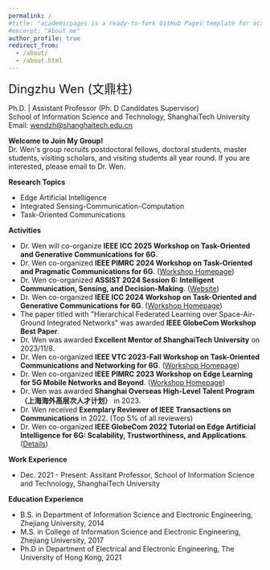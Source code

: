 ```yaml
---
permalink: /
#title: "academicpages is a ready-to-fork GitHub Pages template for academic personal websites"
#excerpt: "About me"
author_profile: true
redirect_from: 
  - /about/
  - /about.html
---
```






<font size=5>Dingzhu Wen (文鼎柱)</font>

Ph.D. | Assistant Professor (Ph. D Candidates Supervisor)  
School of Information Science and Technology, ShanghaiTech University  
Email: wendzh@shanghaitech.edu.cn

__Welcome to Join My Group!__  
Dr. Wen's  group recruits postdoctoral fellows, doctoral students, master students, visiting scholars, and visiting students all year round. If you are interested, please email to Dr. Wen. 

__Research Topics__
* Edge Artificial Intelligence
* Integrated Sensing-Communication-Computation
* Task-Oriented Communications

__Activities__
* Dr. Wen will co-organize __IEEE ICC 2025 Workshop on Task-Oriented and Generative Communications for 6G__.
* Dr. Wen co-organized __IEEE PIMRC 2024 Workshop on Task-Oriented and Pragmatic Communications for 6G__. ([Workshop Homepage][1])
* Dr. Wen co-organized __ASSIST 2024 Session 6: Intelligent Communication, Sensing, and Decision-Making__. ([Website][6])
* Dr. Wen co-organized __IEEE ICC 2024 Workshop on Task-Oriented and Generative Communications for 6G__. ([Workshop Homepage][2])
* The paper titled with "Hierarchical Federated Learning over Space-Air-Ground Integrated Networks" was awarded __IEEE GlobeCom Workshop Best Paper__. 
* Dr. Wen was awarded __Excellent Mentor of ShanghaiTech University__ on 2023/11/8.
* Dr. Wen co-organized __IEEE VTC 2023-Fall Workshop on Task-Oriented Communications and Networking for 6G__. ([Workshop Homepage][3])
* Dr. Wen co-organized __IEEE PIMRC 2023 Workshop on Edge Learning for 5G Mobile Networks and Beyond__. ([Workshop Homepage][4])
* Dr. Wen was awarded __Shanghai Overseas High-Level Talent Program （上海海外高层次人才计划）__ in 2023.
* Dr. Wen received __Exemplary Reviewer of IEEE Transactions on Communications__ in 2022. (Top 5% of all reviewers)
* Dr. Wen co-organized __IEEE GlobeCom 2022 Tutorial on Edge Artificial Intelligence for 6G: Scalability, Trustworthiness, and Applications__. ([Details][5])

__Work Experience__
* Dec. 2021 - Present: Assitant Professor, School of Information Science and Technology, ShanghaiTech University

__Education Experience__
* B.S. in Department of Information Science and Electronic Engineering, Zhejiang University, 2014
* M.S. in College of Information Science and Electronic Engineering, Zhejiang University, 2017
* Ph.D in Department of Electrical and Electronic Engineering, The University of Hong Kong, 2021


[1]: https://pimrc2024.ieee-pimrc.org/workshop/ws-03-task-oriented-and-pragmatic-communications-6g
[2]: https://icc2024.ieee-icc.org/workshop/ws-06-task-oriented-and-generative-communications-6g
[3]: https://events.vtsociety.org/vtc2023-fall/workshops/w6-first-ieee-workshop-on-task-oriented-communications-and-networking-for-6g/
[4]: https://pimrc2023.ieee-pimrc.org/program/workshops/edge-learning-for-5g-mobile-networks-and-beyond/
[5]: https://globecom2022.ieee-globecom.org/program/technical-tutorials#TU-23:%20Edge%20Artificial%20Intelligence%20for%206G:%20Scalability,%20Trustworthiness,%20and%20Applications
[6]: https://ssist.shanghaitech.edu.cn/2024/program
